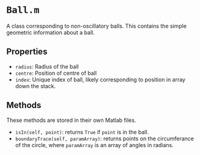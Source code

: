 # `Ball.m`

A class corresponding to non-oscillatory balls. This contains the simple geometric information about a ball.

## Properties
* `radius`: Radius of the ball
* `centre`: Position of centre of ball
* `index`: Unique index of ball, likely corresponding to position in array down the stack.

## Methods

These methods are stored in their own Matlab files.

* `isIn(self, point)`: returns `True` if `point` is in the ball.
* `boundaryTrace(self, paramArray)`: returns points on the circumferance of the circle, where `paramArray` is an array of angles in radians.